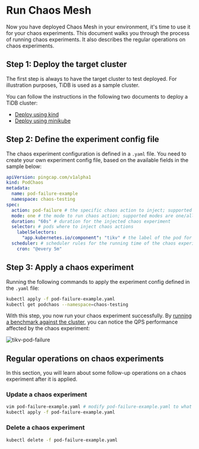 # Run Chaos Mesh

Now you have deployed Chaos Mesh in your environment, it's time 
to use it for your chaos experiments. This document walks you through the process of running chaos experiments. It also describes the regular operations on chaos experiments.  

## Step 1: Deploy the target cluster

The first step is always to have the target cluster to test deployed. For illustration purposes, TiDB is used as a sample cluster.

You can follow the instructions in the following two documents to deploy a TiDB cluster:

* [Deploy using kind](https://pingcap.com/docs/stable/tidb-in-kubernetes/get-started/deploy-tidb-from-kubernetes-kind/)
* [Deploy using minikube](https://pingcap.com/docs/stable/tidb-in-kubernetes/get-started/deploy-tidb-from-kubernetes-minikube/)

## Step 2: Define the experiment config file

The chaos experiment configuration is defined in a `.yaml` file. You need to create your own experiment config file, based on the available fields in the sample below:

```yaml
apiVersion: pingcap.com/v1alpha1
kind: PodChaos
metadata:
  name: pod-failure-example
  namespace: chaos-testing
spec:
  action: pod-failure # the specific chaos action to inject; supported actions: pod-kill/pod-failure
  mode: one # the mode to run chaos action; supported modes are one/all/fixed/fixed-percent/random-max-percent
  duration: "60s" # duration for the injected chaos experiment
  selector: # pods where to inject chaos actions
    labelSelectors:
      "app.kubernetes.io/component": "tikv" # the label of the pod for chaos injection
  scheduler: # scheduler rules for the running time of the chaos experiments about pods.
    cron: "@every 5m"
```

## Step 3: Apply a chaos experiment

Running the following commands to apply the experiment config defined in the `.yaml` file:

```bash
kubectl apply -f pod-failure-example.yaml
kubectl get podchaos --namespace=chaos-testing
```

With this step, you now run your chaos experiment successfully. By [running a benchmark against the cluster](https://pingcap.com/docs/stable/benchmark/how-to-run-sysbench/), you can notice the QPS performance affected by the chaos experiment:

![tikv-pod-failure](../static/tikv-pod-failure.png)

## Regular operations on chaos experiments

In this section, you will learn about some follow-up operations on a chaos experiment after it is applied.

### Update a chaos experiment

```bash
vim pod-failure-example.yaml # modify pod-failure-example.yaml to what you want
kubectl apply -f pod-failure-example.yaml
```

### Delete a chaos experiment

```bash
kubectl delete -f pod-failure-example.yaml
```
